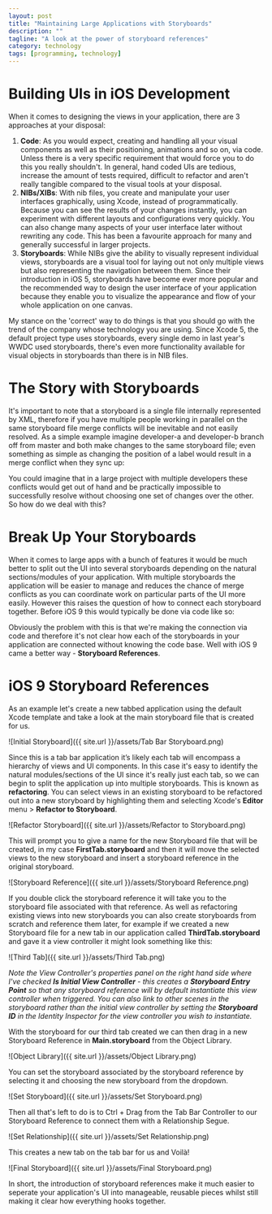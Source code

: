 ```yaml
---
layout: post
title: "Maintaining Large Applications with Storyboards"
description: ""
tagline: "A look at the power of storyboard references"
category: technology
tags: [programming, technology]
---
```


# Building UIs in iOS Development

When it comes to designing the views in your application, there are 3 approaches at your disposal:

<ol>
	<li><b>Code</b>: As you would expect, creating and handling all your visual components as well as their positioning, animations and so on, via code. Unless there is a very specific requirement that would force you to do this you really shouldn't. In general, hand coded UIs are tedious, increase the amount of tests required, difficult to refactor and aren't really tangible compared to the visual tools at your disposal.</li>
	<li><b>NIBs/XIBs</b>: With nib files, you create and manipulate your user interfaces graphically, using Xcode, instead of programmatically. Because you can see the results of your changes instantly, you can experiment with different layouts and configurations very quickly. You can also change many aspects of your user interface later without rewriting any code. This has been a favourite approach for many and generally successful in larger projects.</li>
	<li><b>Storyboards</b>: While NIBs give the ability to visually represent individual views, storyboards are a visual tool for laying out not only multiple views but also representing the navigation between them. Since their introduction in iOS 5, storyboards have become ever more popular and the recommended way to design the user interface of your application because they enable you to visualize the appearance and flow of your whole application on one canvas.</li>
</ol>

My stance on the 'correct' way to do things is that you should go with the trend of the company whose technology you are using. Since Xcode 5, the default project type uses storyboards, every single demo in last year's WWDC used storyboards, there's even more functionality available for visual objects in storyboards than there is in NIB files. 

# The Story with Storyboards

It's important to note that a storyboard is a single file internally represented by XML, therefore if you have multiple people working in parallel on the same storyboard file merge conflicts will be inevitable and not easily resolved. As a simple example imagine developer-a and developer-b branch off from master and both make changes to the same storyboard file; even something as simple as changing the position of a label would result in a merge conflict when they sync up:
<script src="https://gist.github.com/KyleDavidsonPro/e0acbcdef154d9ecf68f.js"></script>

You could imagine that in a large project with multiple developers these conflicts would get out of hand and be practically impossible to successfully resolve without choosing one set of changes over the other. So how do we deal with this? 

# Break Up Your Storyboards

When it comes to large apps with a bunch of features it would be much better to split out the UI into several storyboards depending on the natural sections/modules of your application. With multiple storyboards the application will be easier to manage and reduces the chance of merge conflicts as you can coordinate work on particular parts of the UI more easily. However this raises the question of how to connect each storyboard together. Before iOS 9 this would typically be done via code like so:
<script src="https://gist.github.com/KyleDavidsonPro/e6abdf42476725e9a4b1.js"></script> 

Obviously the problem with this is that we're making the connection via code and therefore it's not clear how each of the storyboards in your application are connected without knowing the code base. Well with iOS 9 came a better way - <b>Storyboard References</b>.

# iOS 9 Storyboard References
As an example let's create a new tabbed application using the default Xcode template and take a look at the main storyboard file that is created for us.

![Initial Storyboard]({{ site.url }}/assets/Tab Bar Storyboard.png)  

Since this is a tab bar application it’s likely each tab will encompass a hierarchy of views and UI components. In this case it's easy to identify the natural modules/sections of the UI since it's really just each tab, so we can begin to split the application up into multiple storyboards. This is known as <b>refactoring</b>. You can select views in an existing storyboard to be refactored out into a new storyboard by highlighting them and selecting Xcode's <b>Editor</b> menu > <b>Refactor to Storyboard</b>.

![Refactor Storyboard]({{ site.url }}/assets/Refactor to Storyboard.png)  

This will prompt you to give a name for the new Storyboard file that will be created, in my case <b>FirstTab.storyboard</b> and then it will move the selected views to the new storyboard and insert a storyboard reference in the original storyboard.

![Storyboard Reference]({{ site.url }}/assets/Storyboard Reference.png) 

If you double click the storyboard reference it will take you to the storyboard file associated with that reference. As well as refactoring existing views into new storyboards you can also create storyboards from scratch and reference them later, for example if we created a new Storyboard file for a new tab in our application called <b>ThirdTab.storyboard</b> and gave it a view controller it might look something like this:

![Third Tab]({{ site.url }}/assets/Third Tab.png) 

<i>Note the View Controller's properties panel on the right hand side where I've checked <b>Is Initial View Controller</b> - this creates a <b>Storyboard Entry Point</b> so that any storyboard reference will by default instantiate this view controller when triggered. You can also link to other scenes in the storyboard rather than the initial view controller by setting the <b>Storyboard ID</b> in the Identity Inspector for the view controller you wish to instantiate.</i>

With the storyboard for our third tab created we can then drag in a new Storyboard Reference in <b>Main.storyboard</b> from the Object Library.

![Object Library]({{ site.url }}/assets/Object Library.png)

You can set the storyboard associated by the storyboard reference by selecting it and choosing the new storyboard from the dropdown.

![Set Storyboard]({{ site.url }}/assets/Set Storyboard.png)

Then all that's left to do is to Ctrl + Drag from the Tab Bar Controller to our Storyboard Reference to connect them with a Relationship Segue.

![Set Relationship]({{ site.url }}/assets/Set Relationship.png)

This creates a new tab on the tab bar for us and Voilà! 

![Final Storyboard]({{ site.url }}/assets/Final Storyboard.png)

In short, the introduction of storyboard references make it much easier to seperate your application's UI into manageable, reusable pieces whilst still making it clear how everything hooks together.